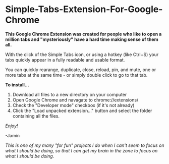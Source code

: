 # Simple-Tabs-Extension-For-Google-Chrome

**This Google Chrome Extension was created for people who like to open a million tabs and "mysteriously" have a hard time making sense of them all.**

With the click of the Simple Tabs icon, or using a hotkey (like Ctrl+S) your tabs quickly appear in a fully readable and usable format.

You can quickly rearange, duplicate, close, reload, pin, and mute, one or more tabs at the same time - or simply double click to go to that tab.

**To install...**

1. Download all files to a new directory on your computer
2. Open Google Chrome and navagate to chrome://extensions/ 
3. Check the "Developer mode" checkbox (if it's not already)
4. Click the "Load unpacked extension..." button and select the folder containing all the files.

*Enjoy!*

 -Jamin


*This is one of my many "for fun" projects I do when I can't seem to focus on what I should be doing, so that I can get my brain in the zone to focus on what I should be doing.*



